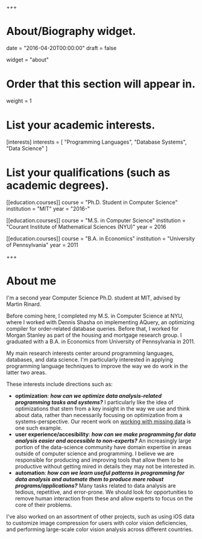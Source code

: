 +++
# About/Biography widget.

date = "2016-04-20T00:00:00"
draft = false

widget = "about"

# Order that this section will appear in.
weight = 1

# List your academic interests.
[interests]
  interests = [
    "Programming Languages",
    "Database Systems",
    "Data Science"
  ]

# List your qualifications (such as academic degrees).
[[education.courses]]
  course = "Ph.D. Student in Computer Science"
  institution = "MIT"
  year = "2016-"

[[education.courses]]
  course = "M.S. in Computer Science"
  institution = "Courant Institute of Mathematical Sciences (NYU)"
  year = 2016

[[education.courses]]
  course = "B.A. in Economics"
  institution = "University of Pennsylvania"
  year = 2011
 
+++

# About me

I'm a second year Computer Science Ph.D.
student at MIT, advised by Martin Rinard. 

Before coming here, I completed my M.S. in Computer Science at NYU,
where I worked with Dennis Shasha on implementing AQuery, an optimizing
compiler for order-related database queries. Before that, I worked for Morgan Stanley as part of the
housing and mortgage research group. I graduated with a B.A. in Economics
from University of Pennsylvania in 2011.

My main research interests center around programming languages,
databases, and data science. I'm particularly interested in applying
programming language techniques to improve the way we do work in the latter
two areas. 

These interests include directions such as:

- **optimization**: ***how can we optimize data analysis-related programming tasks and systems?*** I particularly like the idea of optimizations that
  stem from a key insight in the way we use and think about data, rather than
  necessarily focusing on optimization from a systems-perspective. Our 
  recent work on [working with missing data](publication/vldb2017/) is one such example.
- **user experience/accesibility**: ***how can we make programming for data analysis easier and accessible to non-experts?*** An increasingly large
  portion of the data-science community have domain expertise in areas
  outside of computer science and programming. I believe we are responsible
  for producing and improving tools that allow them to be productive without
  getting mired in details they may not be interested in.
- **automation**: ***how can we learn useful patterns in programming for data analysis and automate them to produce more robust programs/applications?***
  Many tasks related to data analysis are tedious, repetitive, and error-prone. We should look for opportunities to remove human interaction from these
  and allow experts to focus on the core of their problems.

I've also worked on an assortment of other projects, such
as using iOS data to customize image compression for users with color vision
deficiencies, and performing large-scale color vision analysis across different
countries.
